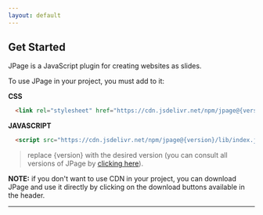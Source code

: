 ```yaml
---
layout: default
---
```


## Get Started
JPage is a JavaScript plugin for creating websites as slides.

To use JPage in your project, you must add to it:

**CSS**
```html
  <link rel="stylesheet" href="https://cdn.jsdelivr.net/npm/jpage@{version}/lib/index.css"/>
```

**JAVASCRIPT**
```html
  <script src="https://cdn.jsdelivr.net/npm/jpage@{version}/lib/index.js" type="module"></script>
```

> replace {version} with the desired version (you can consult all versions of JPage by [clicking here](https://www.npmjs.com/package/jpage)).

**NOTE:** if you don't want to use CDN in your project, you can download JPage and use it directly by clicking on the download buttons available in the header.

* * *
